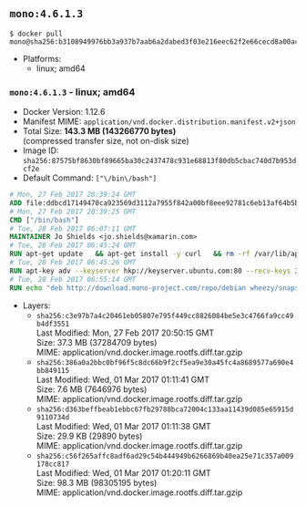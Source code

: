 ## `mono:4.6.1.3`

```console
$ docker pull mono@sha256:b3108949976bb3a937b7aab6a2dabed3f03e216eec62f2e66cecd8a00ac9c32a
```

-	Platforms:
	-	linux; amd64

### `mono:4.6.1.3` - linux; amd64

-	Docker Version: 1.12.6
-	Manifest MIME: `application/vnd.docker.distribution.manifest.v2+json`
-	Total Size: **143.3 MB (143266770 bytes)**  
	(compressed transfer size, not on-disk size)
-	Image ID: `sha256:87575bf8630bf89665ba30c2437478c931e68813f80db5cbac740d7b953dcf2e`
-	Default Command: `["\/bin\/bash"]`

```dockerfile
# Mon, 27 Feb 2017 20:39:24 GMT
ADD file:ddbcd17149470ca923569d3112a7955f842a00bf8eee92781c6eb13af64b5b82 in / 
# Mon, 27 Feb 2017 20:39:25 GMT
CMD ["/bin/bash"]
# Tue, 28 Feb 2017 06:07:11 GMT
MAINTAINER Jo Shields <jo.shields@xamarin.com>
# Tue, 28 Feb 2017 06:45:24 GMT
RUN apt-get update   && apt-get install -y curl   && rm -rf /var/lib/apt/lists/*
# Tue, 28 Feb 2017 06:45:26 GMT
RUN apt-key adv --keyserver hkp://keyserver.ubuntu.com:80 --recv-keys 3FA7E0328081BFF6A14DA29AA6A19B38D3D831EF
# Tue, 28 Feb 2017 06:55:14 GMT
RUN echo "deb http://download.mono-project.com/repo/debian wheezy/snapshots/4.6.1.3 main" > /etc/apt/sources.list.d/mono-xamarin.list   && apt-get update   && apt-get install -y binutils mono-devel ca-certificates-mono fsharp mono-vbnc nuget referenceassemblies-pcl   && rm -rf /var/lib/apt/lists/* /tmp/*
```

-	Layers:
	-	`sha256:c3e97b7a4c20461eb05807e795f449cc8826084be5e3c4766fa9cc49b4df3551`  
		Last Modified: Mon, 27 Feb 2017 20:50:15 GMT  
		Size: 37.3 MB (37284709 bytes)  
		MIME: application/vnd.docker.image.rootfs.diff.tar.gzip
	-	`sha256:386a0a2bbc0bf96f5c8dc66b9f2cf5ea9e30a45fc4a8689577a690e4bb849115`  
		Last Modified: Wed, 01 Mar 2017 01:11:41 GMT  
		Size: 7.6 MB (7646976 bytes)  
		MIME: application/vnd.docker.image.rootfs.diff.tar.gzip
	-	`sha256:d363beffbeab1ebbc67fb29788bca72004c133aa11439d085e65915d9110734d`  
		Last Modified: Wed, 01 Mar 2017 01:11:38 GMT  
		Size: 29.9 KB (29890 bytes)  
		MIME: application/vnd.docker.image.rootfs.diff.tar.gzip
	-	`sha256:c56f265affc8adf6ad29c54b444949b6266869b40ea25e71c357a009178cc817`  
		Last Modified: Wed, 01 Mar 2017 01:20:11 GMT  
		Size: 98.3 MB (98305195 bytes)  
		MIME: application/vnd.docker.image.rootfs.diff.tar.gzip

